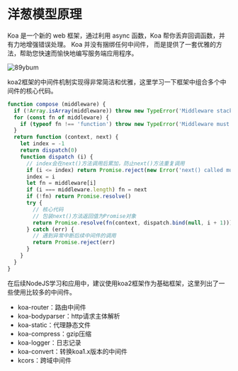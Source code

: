 # 洋葱模型原理

Koa 是一个新的 web 框架，通过利用 async 函数，Koa 帮你丢弃回调函数，并有力地增强错误处理。 Koa 并没有捆绑任何中间件， 而是提供了一套优雅的方法，帮助您快速而愉快地编写服务端应用程序。

![89ybum](https://zhuduanlei-1256381138.cos.ap-guangzhou.myqcloud.com/uPic/89ybum.png)

koa2框架的中间件机制实现得非常简洁和优雅，这里学习一下框架中组合多个中间件的核心代码。

```js
function compose (middleware) {
  if (!Array.isArray(middleware)) throw new TypeError('Middleware stack must be an array!')
  for (const fn of middleware) {
    if (typeof fn !== 'function') throw new TypeError('Middleware must be composed of functions!')
  }
  return function (context, next) {
    let index = -1
    return dispatch(0)
    function dispatch (i) {
      // index会在next()方法调用后累加，防止next()方法重复调用
      if (i <= index) return Promise.reject(new Error('next() called multiple times'))
      index = i
      let fn = middleware[i]
      if (i === middleware.length) fn = next
      if (!fn) return Promise.resolve()
      try {
        // 核心代码
        // 包装next()方法返回值为Promise对象
        return Promise.resolve(fn(context, dispatch.bind(null, i + 1)));
      } catch (err) {
        // 遇到异常中断后续中间件的调用
        return Promise.reject(err)
      }
    }
  }
}
```

在后续NodeJS学习和应用中，建议使用koa2框架作为基础框架，这里列出了一些使用比较多的中间件。

- koa-router：路由中间件
- koa-bodyparser：http请求主体解析
- koa-static：代理静态文件
- koa-compress：gzip压缩
- koa-logger：日志记录
- koa-convert：转换koa1.x版本的中间件
- kcors：跨域中间件
